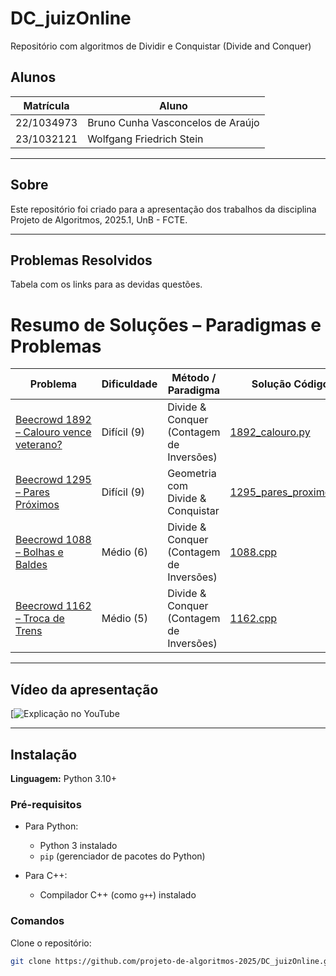 # DC_juizOnline
Repositório com algoritmos de Dividir e Conquistar (Divide and Conquer)

## Alunos

| Matrícula  | Aluno                             |
| ---------- | --------------------------------- |
| 22/1034973 | Bruno Cunha Vasconcelos de Araújo |
| 23/1032121 | Wolfgang Friedrich Stein          |

---

## Sobre

Este repositório foi criado para a apresentação dos trabalhos da disciplina Projeto de Algoritmos, 2025.1, UnB - FCTE.

---

## Problemas Resolvidos

Tabela com os links para as devidas questões.

# Resumo de Soluções – Paradigmas e Problemas

| Problema                                                                                   | Dificuldade       | Método / Paradigma                        | Solução Código                              | Solução comentada                            |
|--------------------------------------------------------------------------------------------|-------------------|-------------------------------------------|---------------------------------------------|-----------------------------------------------|
| [Beecrowd 1892 – Calouro vence veterano?](https://judge.beecrowd.com/pt/problems/view/1892) | Difícil (9)       | Divide & Conquer (Contagem de Inversões) | [1892_calouro.py](DC/1892_calouro_vence_veterano/1892_calouro.py) | [1892_pares_proximos.md](DC/1892_calouro_vence_veterano/1892_calouro.md)|
| [Beecrowd 1295 – Pares Próximos](https://judge.beecrowd.com/pt/problems/view/1295)         | Difícil (9)       | Geometria com Divide & Conquistar        | [1295_pares_proximos.py](DC/1295_pares_proximos/1295_pares_proximos.py) |[1295_calouro.md](DC/1295_pares_proximos/1295.md)|
| [Beecrowd 1088 – Bolhas e Baldes](https://judge.beecrowd.com/pt/problems/view/1088)         | Médio (6)         | Divide & Conquer (Contagem de Inversões) | [1088.cpp](DC/1088_bolhas_e_baldes/1088.cpp) | [1088.md](DC/1088_bolhas_e_baldes/1088.md) |
| [Beecrowd 1162 – Troca de Trens](https://judge.beecrowd.com/pt/problems/view/1162)          | Médio (5)         | Divide & Conquer (Contagem de Inversões) | [1162.cpp](DC/1162_troca_de_trens/1162.cpp)   | [1162.md](DC/1162_troca_de_trens/1162.md) |

---

## Vídeo da apresentação

[![Explicação no YouTube]()

---

## Instalação

**Linguagem:** Python 3.10+

### Pré-requisitos


- Para Python:
  - Python 3 instalado
  - `pip` (gerenciador de pacotes do Python)

- Para C++:
  - Compilador C++ (como `g++`) instalado

### Comandos

Clone o repositório:

```bash
git clone https://github.com/projeto-de-algoritmos-2025/DC_juizOnline.git
